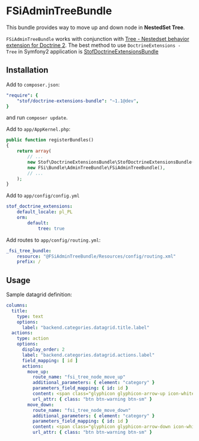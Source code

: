 # FSiAdminTreeBundle

This bundle provides way to move up and down node in **NestedSet Tree**.

`FSiAdminTreeBundle` works with conjunction with [Tree - Nestedset behavior extension for Doctrine 2](https://github.com/l3pp4rd/DoctrineExtensions/blob/master/doc/tree.md).
The best method to use `DoctrineExtensions - Tree` in Symfony2 application is [StofDoctrineExtensionsBundle](https://github.com/stof/StofDoctrineExtensionsBundle)

## Installation

Add to `composer.json`:

```yaml
"require": {
    "stof/doctrine-extensions-bundle": "~1.1@dev",
}
```

and run `composer update`.

Add to `app/AppKernel.php`:

```php
public function registerBundles()
{
    return array(
        // ...
        new Stof\DoctrineExtensionsBundle\StofDoctrineExtensionsBundle(),
        new FSi\Bundle\AdminTreeBundle\FSiAdminTreeBundle(),
        // ...
    );
}

```
Add to `app/config/config.yml`

```yml
stof_doctrine_extensions:
    default_locale: pl_PL
    orm:
        default:
            tree: true
```

Add routes to `app/config/routing.yml`:

```yaml
_fsi_tree_bundle:
    resource: "@FSiAdminTreeBundle/Resources/config/routing.xml"
    prefix: /
```

## Usage

Sample datagrid definition:

```yaml
columns:
  title:
    type: text
    options:
      label: "backend.categories.datagrid.title.label"
  actions:
    type: action
    options:
      display_order: 2
      label: "backend.categories.datagrid.actions.label"
      field_mapping: [ id ]
      actions:
        move_up:
          route_name: "fsi_tree_node_move_up"
          additional_parameters: { element: "category" }
          parameters_field_mapping: { id: id }
          content: <span class="glyphicon glyphicon-arrow-up icon-white"></span>
          url_attr: { class: "btn btn-warning btn-sm" }
        move_down:
          route_name: "fsi_tree_node_move_down"
          additional_parameters: { element: "category" }
          parameters_field_mapping: { id: id }
          content: <span class="glyphicon glyphicon-arrow-down icon-white"></span>
          url_attr: { class: "btn btn-warning btn-sm" }
```
